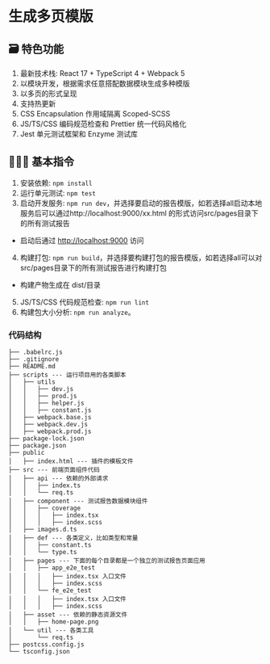 # 生成多页模版

## 🗃 特色功能

1. 最新技术栈: React 17 + TypeScript 4 + Webpack 5
2. 以模块开发，根据需求任意搭配数据模块生成多种模版
3. 以多页的形式呈现
4. 支持热更新
5. CSS Encapsulation 作用域隔离 Scoped-SCSS
6. JS/TS/CSS 编码规范检查和 Prettier 统一代码风格化
7. Jest 单元测试框架和 Enzyme 测试库

## 🧑🏻‍💻 基本指令

1. 安装依赖: `npm install`
2. 运行单元测试: `npm test`
3. 启动开发服务: `npm run dev`，并选择要启动的报告模版，如若选择all启动本地服务后可以通过http://localhost:9000/xx.html 的形式访问src/pages目录下的所有测试报告

- 启动后通过 [http://localhost:9000](http://localhost:9000) 访问

4. 构建打包: `npm run build`，并选择要构建打包的报告模版，如若选择all可以对src/pages目录下的所有测试报告进行构建打包

- 构建产物生成在 dist/目录

5. JS/TS/CSS 代码规范检查: `npm run lint`
6. 构建包大小分析: `npm run analyze`。

### 代码结构

```
├── .babelrc.js
├── .gitignore
├── README.md
├── scripts --- 运行项目用的各类脚本
│   ├── utils
│   │   ├── dev.js
│   │   ├── prod.js
│   │   ├── helper.js
│   │   ├── constant.js
│   ├── webpack.base.js
│   ├── webpack.dev.js
│   ├── webpack.prod.js
├── package-lock.json
├── package.json
├── public 
│   ├── index.html --- 插件的模板文件
├── src --- 前端页面组件代码
│   ├── api --- 依赖的外部请求
│   │   ├── index.ts
│   │   └── req.ts
│   ├── component --- 测试报告数据模块组件
│   │   ├── coverage
│   │   │   ├── index.tsx
│   │   │   ├── index.scss
│   ├── images.d.ts
│   ├── def --- 各类定义，比如类型和常量
│   │   ├── constant.ts
│   │   └── type.ts
│   ├── pages --- 下面的每个目录都是一个独立的测试报告页面应用
│   │   ├── app_e2e_test
│   │   │   ├── index.tsx 入口文件
│   │   │   ├── index.scss
│   │   └── fe_e2e_test
│   │   │   ├── index.tsx 入口文件
│   │   │   ├── index.scss
│   ├── asset --- 依赖的静态资源文件
│   │   ├── home-page.png
│   └── util --- 各类工具
│       └── req.ts
├── postcss.config.js
└── tsconfig.json
```
